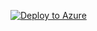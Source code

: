 [![Deploy to Azure](https://aka.ms/deploytoazurebutton)](https://portal.azure.com/#create/Microsoft.Template/uri/https%3A%2F%2Fraw.githubusercontent.com%2Fm4631%2FAzure-Lighthouse-samples%2Fpatch-1%2Ftemplates%2Fdelegated-resource-management%2FGov%2FdelegatedResourceManagement.json)
